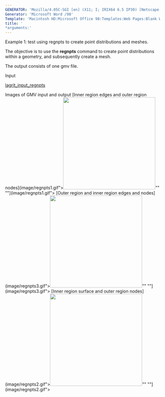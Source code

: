 ```yaml
---
GENERATOR: 'Mozilla/4.05C-SGI [en] (X11; I; IRIX64 6.5 IP30) [Netscape]'
Generator: 'Microsoft Word /98'
Template: 'Macintosh HD:Microsoft Office 98:Templates:Web Pages:Blank Web Page'
title: '
*arguments:'
---
```


Example 1: test using regnpts to create point distributions and meshes.

 The objective is to use the **regnpts** command to create point
 distributions within a geometry, and subsequently create a mesh.

 The output consists of one gmv file.

Input

 [lagrit\_input\_regnpts](../lagrit_input_regnpts)

Images of GMV input and output
[Inner region edges and outer region
nodes](image/regnpts1.gif"><img height="300" width="300" src="https://lanl.github.io/LaGriT/assets/images/regnpts1_tn.gif">""
""](image/regnpts1.gif">
[Outer region and inner region edges and
nodes](image/regnpts3.gif"><img height="300" width="300" src="https://lanl.github.io/LaGriT/assets/images/regnpts3_tn.gif">""
""](image/regnpts3.gif">
[Inner region surface and outer region
nodes](image/regnpts2.gif"><img height="300" width="300" src="https://lanl.github.io/LaGriT/assets/images/regnpts2_tn.gif">""
""](image/regnpts2.gif">
